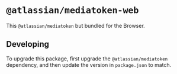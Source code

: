 # `@atlassian/mediatoken-web`

This `@atlassian/mediatoken` but bundled for the Browser.

## Developing

To upgrade this package, first upgrade the `@atlassian/mediatoken` dependency, and then update the version in `package.json` to match.
